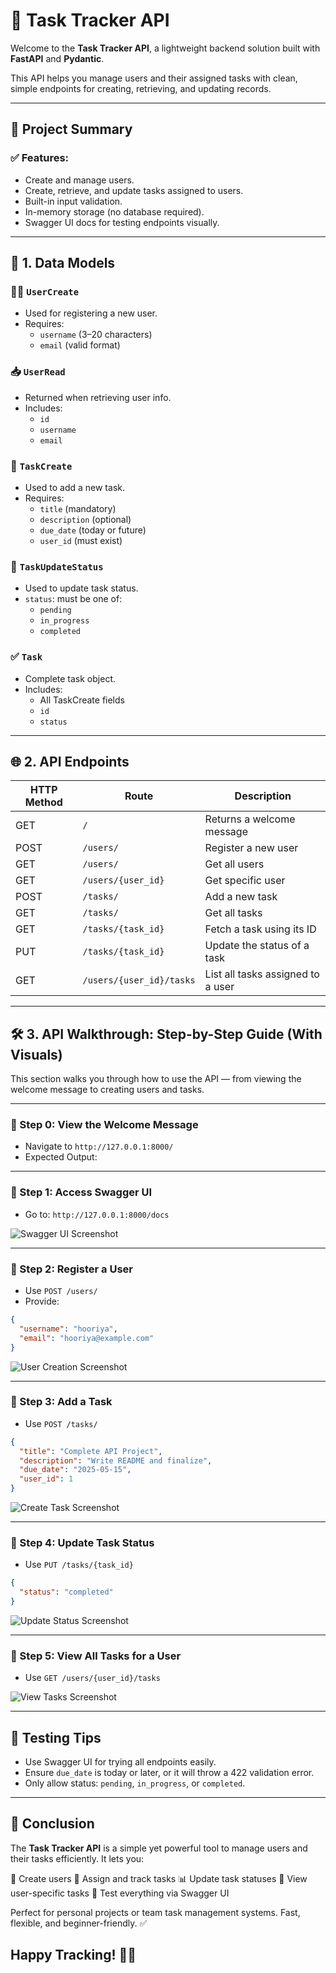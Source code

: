 
# 📌 Task Tracker API

Welcome to the **Task Tracker API**, a lightweight backend solution built with **FastAPI** and **Pydantic**.

This API helps you manage users and their assigned tasks with clean, simple endpoints for creating, retrieving, and updating records.

---

## 🚀 Project Summary

### ✅ Features:
- Create and manage users.
- Create, retrieve, and update tasks assigned to users.
- Built-in input validation.
- In-memory storage (no database required).
- Swagger UI docs for testing endpoints visually.

---

## 🧩 1. Data Models

### 🧑‍💻 `UserCreate`
- Used for registering a new user.
- Requires:
  - `username` (3–20 characters)
  - `email` (valid format)

### 📥 `UserRead`
- Returned when retrieving user info.
- Includes:
  - `id`
  - `username`
  - `email`

### 📝 `TaskCreate`
- Used to add a new task.
- Requires:
  - `title` (mandatory)
  - `description` (optional)
  - `due_date` (today or future)
  - `user_id` (must exist)

### 🔁 `TaskUpdateStatus`
- Used to update task status.
- `status`: must be one of:
  - `pending`
  - `in_progress`
  - `completed`

### ✅ `Task`
- Complete task object.
- Includes:
  - All TaskCreate fields
  - `id`
  - `status`

---

## 🌐 2. API Endpoints

| HTTP Method | Route                    | Description                             |
|-------------|--------------------------|-----------------------------------------|
| GET         | `/`                      | Returns a welcome message               |
| POST        | `/users/`                | Register a new user                     |
| GET         | `/users/`                | Get all users                           |
| GET         | `/users/{user_id}`       | Get specific user                       |
| POST        | `/tasks/`                | Add a new task                          |
| GET         | `/tasks/`                | Get all tasks                           |
| GET         | `/tasks/{task_id}`       | Fetch a task using its ID               |
| PUT         | `/tasks/{task_id}`       | Update the status of a task             |
| GET         | `/users/{user_id}/tasks` | List all tasks assigned to a user       |

---

## 🛠️ 3. API Walkthrough: Step-by-Step Guide (With Visuals)

This section walks you through how to use the API — from viewing the welcome message to creating users and tasks.

---

### 🔹 Step 0: View the Welcome Message

- Navigate to `http://127.0.0.1:8000/`
- Expected Output:
  


---

### 🔹 Step 1: Access Swagger UI

- Go to: `http://127.0.0.1:8000/docs`

![Swagger UI Screenshot](screenshots/swagger.png)

---

### 🔹 Step 2: Register a User

- Use `POST /users/`
- Provide:
```json
{
  "username": "hooriya",
  "email": "hooriya@example.com"
}
```
![User Creation Screenshot](screenshots/create_user.png)

---

### 🔹 Step 3: Add a Task

- Use `POST /tasks/`
```json
{
  "title": "Complete API Project",
  "description": "Write README and finalize",
  "due_date": "2025-05-15",
  "user_id": 1
}
```
![Create Task Screenshot](screenshots/create_task.png)

---

### 🔹 Step 4: Update Task Status

- Use `PUT /tasks/{task_id}`
```json
{
  "status": "completed"
}
```
![Update Status Screenshot](screenshots/update_status.png)

---

### 🔹 Step 5: View All Tasks for a User

- Use `GET /users/{user_id}/tasks`

![View Tasks Screenshot](screenshots/view_tasks.png)

---

## 🧪 Testing Tips

- Use Swagger UI for trying all endpoints easily.
- Ensure `due_date` is today or later, or it will throw a 422 validation error.
- Only allow status: `pending`, `in_progress`, or `completed`.

---


## 🎯 Conclusion
The **Task Tracker API** is a simple yet powerful tool to manage users and their tasks efficiently.
It lets you:

👥 Create users
📝 Assign and track tasks
📊 Update task statuses
🔗 View user-specific tasks
🧪 Test everything via Swagger UI

Perfect for personal projects or team task management systems.
Fast, flexible, and beginner-friendly. ✅

**Happy Tracking!** 📌🚀
---
